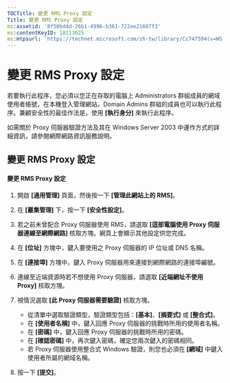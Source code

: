 ```yaml
---
TOCTitle: 變更 RMS Proxy 設定
Title: 變更 RMS Proxy 設定
ms:assetid: '8f50bd4d-26b1-4996-b361-722ee21607f3'
ms:contentKeyID: 18113025
ms:mtpsurl: 'https://technet.microsoft.com/zh-tw/library/Cc747594(v=WS.10)'
---
```


變更 RMS Proxy 設定
===================

若要執行此程序，您必須以您正在存取的電腦上 Administrators 群組成員的網域使用者帳號，在本機登入管理網站。Domain Admins 群組的成員也可以執行此程序。兼顧安全性的最佳作法是，使用 **\[執行身分\]** 來執行此程序。

如需關於 Proxy 伺服器驗證方法及其在 Windows Server 2003 中運作方式的詳細資訊，請參閱網際網路資訊服務說明。

變更 RMS Proxy 設定
-------------------

#### 變更 RMS Proxy 設定

1.  開啟 **\[通用管理\]** 頁面，然後按一下 **\[管理此網站上的 RMS\]**。

2.  在 **\[叢集管理\]** 下，按一下 **\[安全性設定\]**。

3.  若之前未曾配合 Proxy 伺服器使用 RMS，請選取 **\[這部電腦使用 Proxy 伺服器連線至網際網路\]** 核取方塊。網頁上會顯示其他設定供您完成。

4.  在 **\[位址\]** 方塊中，鍵入要使用之 Proxy 伺服器的 IP 位址或 DNS 名稱。

5.  在 **\[連接埠\]** 方塊中，鍵入 Proxy 伺服器用來連接到網際網路的連接埠編號。

6.  連線至近端資源時若不想使用 Proxy 伺服器，請選取 **\[近端網址不使用 Proxy\]** 核取方塊。

7.  視情況選取 **\[此 Proxy 伺服器需要驗證\]** 核取方塊。

    -   從清單中選取驗證類型，驗證類型包括：**\[基本\]**、**\[摘要式\]** 或 **\[整合式\]**。
    -   在 **\[使用者名稱\]** 中，鍵入回應 Proxy 伺服器的挑戰時所用的使用者名稱。
    -   在 **\[密碼\]** 中，鍵入回應 Proxy 伺服器的挑戰時所用的密碼。
    -   在 **\[確認密碼\]** 中，再次鍵入密碼，確定您兩次鍵入的密碼相同。
    -   若 Proxy 伺服器使用整合式 Windows 驗證，則您也必須在 **\[網域\]** 中鍵入使用者所屬的網域名稱。

8.  按一下 **\[提交\]**。
